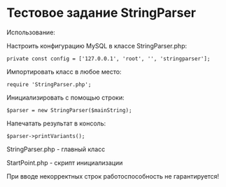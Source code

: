 # Тестовое задание StringParser

Использование:

Настроить конфигурацию MySQL в классе StringParser.php:

```private const config = ['127.0.0.1', 'root', '', 'stringparser'];```

Импортировать класс в любое место:

```require 'StringParser.php';```

Инициализировать с помощью строки:

```$parser = new StringParser($mainString);```

Напечатать результат в консоль:

```$parser->printVariants();```

StringParser.php - главный класс

StartPoint.php - скрипт инициализации

При вводе некорректных строк работоспособность не гарантируется!
 

